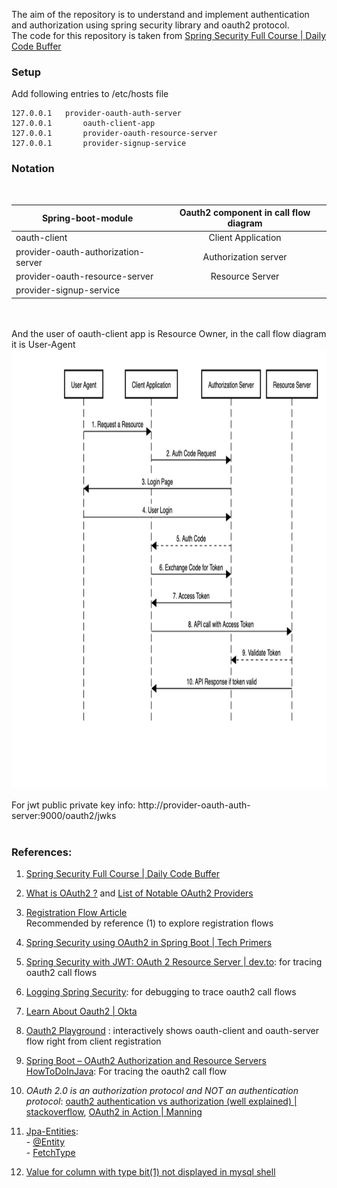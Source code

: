 The aim of the repository is to understand and implement authentication and authorization using spring security library 
and oauth2 protocol.<br> The code for this repository is taken from [Spring Security Full Course | Daily Code Buffer](https://www.youtube.com/watch?v=tWcqSIQr6Ks&t=3523s)

### Setup

Add following entries to /etc/hosts file  
```
127.0.0.1	provider-oauth-auth-server
127.0.0.1       oauth-client-app
127.0.0.1       provider-oauth-resource-server
127.0.0.1       provider-signup-service
```

 ### Notation

<br>

| Spring-boot-module                  |   Oauth2 component in call flow diagram               |
|-------------------------------------|:-----------------------------------------------------:|
| oauth-client                        |        Client Application                             |
| provider-oauth-authorization-server |        Authorization server                           |
| provider-oauth-resource-server      |         Resource Server                               |
| provider-signup-service             |                                                       |

<br>
<br>
And the user of oauth-client app is Resource Owner, in the call flow diagram it is User-Agent

<img src="AuthCodeFlowSequenceDiagram-1.webp" height="700px" width="800px" alt="AuthCodeFlowSequenceDiagram-1.webp" />


<br>
<br>
 For jwt public private key info: http://provider-oauth-auth-server:9000/oauth2/jwks

<br>
<br>

### References: 


1. [Spring Security Full Course | Daily Code Buffer](https://www.youtube.com/watch?v=tWcqSIQr6Ks&t=3523s)

2. [What is OAuth2 ?](https://auth0.com/intro-to-iam/what-is-oauth-2/)  and [List of Notable OAuth2 Providers](https://en.wikipedia.org/wiki/List_of_OAuth_providers)

3. [Registration Flow Article](https://www.youtube.com/redirect?event=video_description&redir_token=QUFFLUhqbFQtOWhxaE5aelc2WnVVdS1ETDV0eWIxc09ZQXxBQ3Jtc0tuN1JXdG9Oa0QzcVVTLVVycV9scjRXdThYajFnY1R2TS1Ga2xjdmhreURsSlQ4czdTZnlHU0ptdzUzQU0yc2JWRVI5Um5VSXY1Z2VicWhQUzk4MjNKRGE3N2ppSmlrMFZyV28wZXVoWVMybVVlV0lCNA&q=https%3A%2F%2Fwww.baeldung.com%2Fregistration-with-spring-mvc-and-spring-security) <br>
     Recommended by reference (1) to explore registration flows

4. [Spring Security using OAuth2 in Spring Boot | Tech Primers](https://www.youtube.com/watch?v=Dbxzw0cpxBU)

5. [Spring Security with JWT: OAuth 2 Resource Server | dev.to](https://dev.to/toojannarong/spring-security-with-jwt-the-easiest-way-2i43): for tracing oauth2 call flows 

6. [Logging Spring Security](https://stackoverflow.com/questions/30855252/how-do-i-enable-logging-for-spring-security): for debugging to trace oauth2 call flows

7. [Learn About Oauth2 | Okta](https://www.oauth.com/)

8. [Oauth2 Playground](https://www.oauth.com/playground/client-registration.html?returnto=authorization-code.html) : interactively shows oauth-client and oauth-server flow right from client registration 

9. [Spring Boot – OAuth2 Authorization and Resource Servers  HowToDoInJava](https://howtodoinjava.com/spring-boot2/oauth2-auth-server/): For tracing the oauth2 call flow

10. <em>OAuth 2.0 is an authorization protocol and NOT an authentication protocol</em>: [oauth2 authentication vs authorization (well explained) | stackoverflow](https://stackoverflow.com/a/33704657),
   [OAuth2 in Action | Manning](https://livebook.manning.com/book/oauth-2-in-action/chapter-13/11)

11. [Jpa-Entities](https://www.baeldung.com/jpa-entities): <br> 
          - [@Entity](https://stackoverflow.com/a/29333628) <br>
          -  [FetchType](https://stackoverflow.com/a/2991015)

12. [Value for column with type bit(1) not displayed in mysql shell](https://stackoverflow.com/a/14249348)
